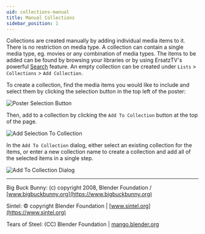 ```yaml
---
uid: collections-manual
title: Manual Collections
sidebar_position: 1
---
```


Collections are created manually by adding individual media items to it. There is no restriction on media type. A collection can contain a single media type, eg. movies or any combination of media types.
The items to be added can be found by browsing your libraries or by using ErsatzTV's powerful [Search](/docs/search) feature. An empty collection can be created under `Lists` > `Collections` > `Add Collection`.

To create a collection, find the media items you would like to include and select them by clicking the selection button in the top left of the poster:

![Poster Selection Button](/images/docs/poster-selection-button.png)

Then, add to a collection by clicking the `Add To Collection` button at the top of the page.

![Add Selection To Collection](/images/docs/add-selection-to-collection.png)

In the `Add To Collection` dialog, either select an existing collection for the items, or enter a new collection name to create a collection and add all of the selected items in a single step.

![Add To Collection Dialog](/images/docs/add-to-collection-dialog.png)

---

Big Buck Bunny: (c) copyright 2008, Blender Foundation / [www.bigbuckbunny.org](https://www.bigbuckbunny.org)

Sintel: © copyright Blender Foundation | [www.sintel.org](https://www.sintel.org)

Tears of Steel: (CC) Blender Foundation | [mango.blender.org](https://mango.blender.org)
